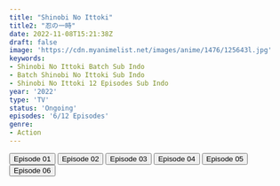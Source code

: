 ```yaml
---
title: "Shinobi No Ittoki"
title2: "忍の一時"
date: 2022-11-08T15:21:38Z
draft: false
image: 'https://cdn.myanimelist.net/images/anime/1476/125643l.jpg'
keywords:
- Shinobi No Ittoki Batch Sub Indo
- Batch Shinobi No Ittoki Sub Indo
- Shinobi No Ittoki 12 Episodes Sub Indo
year: '2022'
type: 'TV'
status: 'Ongoing'
episodes: '6/12 Episodes'
genre:
- Action
---
```


<div class="d-g gg-5 gtc-r ai-c">
<button onclick="window.open('?arc=aWc3rDhN0w_20221005/1/MP4/Kuramanime-SNBITK-01-480p-Huntersekai','_blank')">Episode 01</button>
<button onclick="window.open('?arc=RCZ9OE8WtV_20221011/2/MP4/Kuramanime-SNBITK-02-480p-Huntersekai','_blank')">Episode 02</button>
<button onclick="window.open('?arc=DRsvswlWDk_20221018/3/MP4/Kuramanime-SNBITK-03-480p-Huntersekai','_blank')">Episode 03</button>
<button onclick="window.open('?arc=7wWoosQYFx_20221025/4/MP4/Kuramanime-SNBITK-04-480p-Huntersekai','_blank')">Episode 04</button>
<button onclick="window.open('?arc=v8jW0Ic21C_20221101/5/MP4/Kuramanime-SNBITK-05-480p-Huntersekai','_blank')">Episode 05</button>
<button onclick="window.open('?arc=ozl8TmMva9_20221108/6/MP4/Kuramanime-SNBITK-06-480p-BGlobal','_blank')">Episode 06</button>
</div>